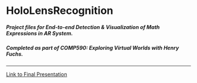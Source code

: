 # HoloLensRecognition
##### Project files for *End-to-end Detection & Visualization of Math Expressions in AR System*. 
##### Completed as part of COMP590: Exploring Virtual Worlds with Henry Fuchs. 
---
[Link to Final Presentation](https://docs.google.com/presentation/d/1KWAsIZi9pAkUHzN-lfM9JT1vxZ9pp_INDFsZa68Rlls/edit?usp=sharing)

